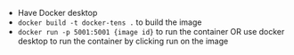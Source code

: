 - Have Docker desktop
- `docker build -t docker-tens .` to build the image
- `docker run -p 5001:5001 {image id}` to run the container OR use docker desktop to run the container by clicking run on the image
